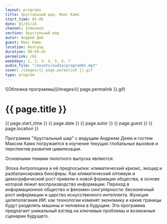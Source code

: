 ```yaml
---
layout: programs
title: Хрустальный шар. Макс Камо
start_time: 01:00
date: 01/01/24
channel: Indexmod
section: Хрустальный шар
autor: Андрей Дей
guest: Макс Камо
location: Белград
duration: 00:59:45
permalink: /01
weekdays: 1, 2, 3, 4, 5, 6, 7
audio_file: "/assets/audio/program01.mp3"
cover: /images/{{ page.permalink }}.gif
type: program
---
```


![Обложка программы](/images/{{ page.permalink }}.gif)

# {{ page.title }}

{{ page.start_time }}  {{ page.date }}  {{ page.autor }} {{ page.guest }} {{ page.location }}

Программа "Хрустальный шар" с ведущим Андреем Деем и гостем Максом Камо погружается в изучение текущих глобальных вызовов и перспектив развития цивилизации.

Основными темами пилотного выпуска являются:

Эпоха Антропоцена и её предпосылки: климатический кризис, экоцид и разбалансировка биосферы.
Как климатический оптимум и демографический рост привели к новой формации общества, в основе которой лежит воспроизводство информации.
Переход в информационное общество и феномен сингулярности: бесконечный рост информации и царство искусственного интеллекта.
Функция целеполагания ИИ: как технологии изменят экономику и какие границы будут разделять машины и человека в будущем.
Эта программа предлагает уникальный взгляд на ключевые проблемы и возможные сценарии будущего.

<p><audio id="audio-player">
  <source src="{{ page.audio_file }}" type="audio/mpeg">
  Ваш браузер не поддерживает воспроизведение аудио.
</audio></p>
